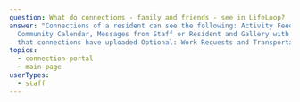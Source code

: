 ```yaml
---
question: What do connections - family and friends - see in LifeLoop?
answer: "Connections of a resident can see the following: Activity Feed,
  Community Calendar, Messages from Staff or Resident and Gallery with photos
  that connections have uploaded Optional: Work Requests and Transportation"
topics:
  - connection-portal
  - main-page
userTypes:
  - staff
---
```

